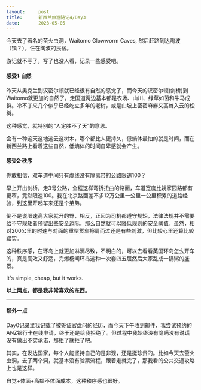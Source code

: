 ```yaml
---
layout:     post
title:      新西兰旅游随记4/Day3
date:       2023-05-05
---
```


今天去了著名的萤火虫洞，Waitomo Glowworm Caves, 然后赶路到达陶波（镇？），住在陶波的民宿。

游记就不写了，写了也没人看，记录一些感受吧。

#### 感受1·自然

昨天从奥克兰到汉密尔顿就已经很有自然的感觉了，而今天的汉密尔顿(剑桥)到Waitomo就更加的自然了，走国道两边基本都是农场、山川、绿草如茵和牛马成群。冷不丁来几个似乎已经屹立多年的老树，或是山坡上密密麻麻又高耸入云的松树。

这种感觉，就特别的“人定胜不了天”的意思。

会有一种这天这地这云这树木，哪个都比人更持久，低熵体最怕的就是时间，而在新西兰路上看着这些自然，低熵体的时间自卑感就会产生。

#### 感受2·秩序

你敢相信，双车道中间只有虚线没有隔离带的公路限速100？

早上开出剑桥，走3号公路，全程这样弯折扭曲的路面，车道宽度比姚家园路都有更窄，竟然限速100。我在北京路面差不多12万公里一公里一公里积累的道路经验，到这里开起车来还是个弟弟。

倒不是说限速高大家就开的野，相反，正因为司机都遵守规矩，法律法规并不需要给不守规矩者预留出些安全边际，那么自然就可以降低规则的安全阈值。虽然，相对200公里的时速与对面的重型货车擦肩而过还是有些刺激，但比较心里还算比较踏实。

这种秩序感，在环岛上就更加淋漓尽致，不明白的，可以去看看英国环岛怎么开车的，真是高效又舒适，完爆杨闸环岛这种一次套四五层然后大家乱成一锅粥的盛景。

It's simple, cheap, but it works.



**以上两点，都是我非常喜欢的东西。**


---

#### 额外一点

Day0记录里我记载了被签证官盘问的经历，而今天下午收到邮件，我尝试预约的ANZ银行卡在线申请，终于还是给我拒绝了。但过程中我始终没有隐瞒没有说谎没有做出不实承诺，那拒了就拒了吧。

其实，在发达国家，每个人能坚持自己的是非观，还是挺珍贵的。比如今天去萤火虫洞，去了两个洞，就基本没有验票流程，跟着走就完了，那我看的公共交通攻略上也是这样。

自觉+体面+高额不体面成本，这种秩序感也很好。
